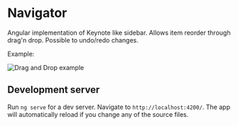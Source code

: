 # Navigator

Angular implementation of Keynote like sidebar. Allows item reorder through drag'n drop. Possible to undo/redo changes.

Example:

![Drag and Drop example](/../images/images/move_items.gif?raw=true)

## Development server

Run `ng serve` for a dev server. Navigate to `http://localhost:4200/`. The app will automatically reload if you change any of the source files.
